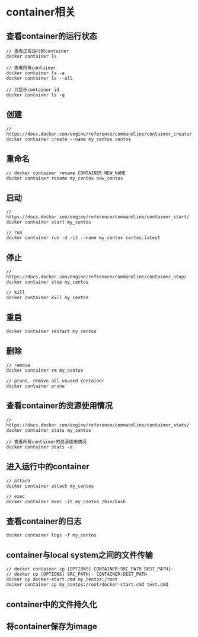 # container相关

## 查看container的运行状态

```
// 查看正在运行的container
docker container ls

// 查看所有container
docker container ls -a
docker container ls --all

// 只显示container id
docker container ls -q
```

## 创建

```
// https://docs.docker.com/engine/reference/commandline/container_create/
docker container create --name my_centos centos
```

## 重命名

```
// docker container rename CONTAINER NEW_NAME
docker container rename my_centos new_centos
```

## 启动

```
// https://docs.docker.com/engine/reference/commandline/container_start/
docker container start my_centos

// run
docker container run -d -it --name my_centos centos:latest
```

## 停止

```
// https://docs.docker.com/engine/reference/commandline/container_stop/
docker container stop my_centos

// kill
docker container kill my_centos
```

## 重启

```
docker container restart my_centos
```

## 删除

```
// remove
docker container rm my_centos

// prune, remove all unused container
docker container prune
```

## 查看container的资源使用情况

```
// https://docs.docker.com/engine/reference/commandline/container_stats/
docker container stats my_centos

// 查看所有container的资源使用情况
docker container stats -a
```

## 进入运行中的container

```
// attach
docker container attach my_centos

// exec
docker container exec -it my_centos /bin/bash
```

## 查看container的日志

```
docker container logs -f my_centos
```

## container与local system之间的文件传输

```
// docker container cp [OPTIONS] CONTAINER:SRC_PATH DEST_PATH|-
// docker cp [OPTIONS] SRC_PATH|- CONTAINER:DEST_PATH
docker cp docker-start.cmd my_centos:/root
docker container cp my_centos:/root/docker-start.cmd test.cmd
```

## container中的文件持久化

## 将container保存为image